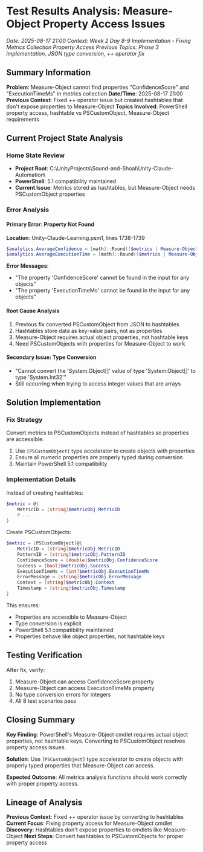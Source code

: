 # Test Results Analysis: Measure-Object Property Access Issues
*Date: 2025-08-17 21:00*
*Context: Week 2 Day 8-9 Implementation - Fixing Metrics Collection Property Access*
*Previous Topics: Phase 3 implementation, JSON type conversion, ++ operator fix*

## Summary Information

**Problem**: Measure-Object cannot find properties "ConfidenceScore" and "ExecutionTimeMs" in metrics collection
**Date/Time**: 2025-08-17 21:00
**Previous Context**: Fixed ++ operator issue but created hashtables that don't expose properties to Measure-Object
**Topics Involved**: PowerShell property access, hashtable vs PSCustomObject, Measure-Object requirements

## Current Project State Analysis

### Home State Review
- **Project Root**: C:\UnityProjects\Sound-and-Shoal\Unity-Claude-Automation\
- **PowerShell**: 5.1 compatibility maintained
- **Current Issue**: Metrics stored as hashtables, but Measure-Object needs PSCustomObject properties

### Error Analysis

#### Primary Error: Property Not Found
**Location**: Unity-Claude-Learning.psm1, lines 1738-1739
```powershell
$analytics.AverageConfidence = [math]::Round(($metrics | Measure-Object -Property ConfidenceScore -Average).Average, 4)
$analytics.AverageExecutionTime = [math]::Round(($metrics | Measure-Object -Property ExecutionTimeMs -Average).Average, 2)
```

**Error Messages**:
- "The property 'ConfidenceScore' cannot be found in the input for any objects"
- "The property 'ExecutionTimeMs' cannot be found in the input for any objects"

#### Root Cause Analysis
1. Previous fix converted PSCustomObject from JSON to hashtables
2. Hashtables store data as key-value pairs, not as properties
3. Measure-Object requires actual object properties, not hashtable keys
4. Need PSCustomObjects with properties for Measure-Object to work

#### Secondary Issue: Type Conversion
- "Cannot convert the 'System.Object[]' value of type 'System.Object[]' to type 'System.Int32'"
- Still occurring when trying to access integer values that are arrays

## Solution Implementation

### Fix Strategy
Convert metrics to PSCustomObjects instead of hashtables so properties are accessible:

1. Use `[PSCustomObject]` type accelerator to create objects with properties
2. Ensure all numeric properties are properly typed during conversion
3. Maintain PowerShell 5.1 compatibility

### Implementation Details

Instead of creating hashtables:
```powershell
$metric = @{ 
    MetricID = [string]$metricObj.MetricID 
    # ... 
}
```

Create PSCustomObjects:
```powershell
$metric = [PSCustomObject]@{
    MetricID = [string]$metricObj.MetricID
    PatternID = [string]$metricObj.PatternID
    ConfidenceScore = [double]$metricObj.ConfidenceScore
    Success = [bool]$metricObj.Success
    ExecutionTimeMs = [int]$metricObj.ExecutionTimeMs
    ErrorMessage = [string]$metricObj.ErrorMessage
    Context = [string]$metricObj.Context
    Timestamp = [string]$metricObj.Timestamp
}
```

This ensures:
- Properties are accessible to Measure-Object
- Type conversion is explicit
- PowerShell 5.1 compatibility maintained
- Properties behave like object properties, not hashtable keys

## Testing Verification

After fix, verify:
1. Measure-Object can access ConfidenceScore property
2. Measure-Object can access ExecutionTimeMs property  
3. No type conversion errors for integers
4. All 8 test scenarios pass

## Closing Summary

**Key Finding**: PowerShell's Measure-Object cmdlet requires actual object properties, not hashtable keys. Converting to PSCustomObject resolves property access issues.

**Solution**: Use `[PSCustomObject]` type accelerator to create objects with properly typed properties that Measure-Object can access.

**Expected Outcome**: All metrics analysis functions should work correctly with proper property access.

## Lineage of Analysis

**Previous Context**: Fixed ++ operator issue by converting to hashtables
**Current Focus**: Fixing property access for Measure-Object cmdlet
**Discovery**: Hashtables don't expose properties to cmdlets like Measure-Object
**Next Steps**: Convert hashtables to PSCustomObjects for proper property access